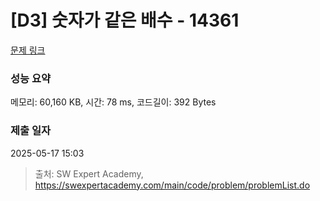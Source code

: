 # [D3] 숫자가 같은 배수 - 14361 

[문제 링크](https://swexpertacademy.com/main/code/problem/problemDetail.do?contestProbId=AYCnY9Kqu6YDFARx) 

### 성능 요약

메모리: 60,160 KB, 시간: 78 ms, 코드길이: 392 Bytes

### 제출 일자

2025-05-17 15:03



> 출처: SW Expert Academy, https://swexpertacademy.com/main/code/problem/problemList.do